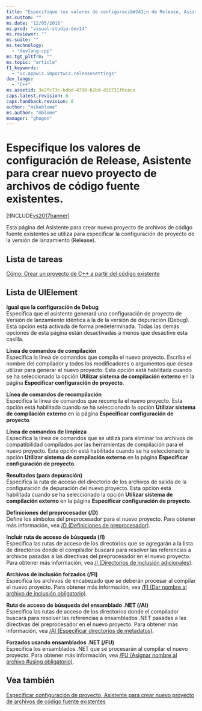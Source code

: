 ```yaml
---
title: "Especifique los valores de configuraci&#243;n de Release, Asistente para crear nuevo proyecto de archivos de c&#243;digo fuente existentes. | Microsoft Docs"
ms.custom: ""
ms.date: "12/05/2016"
ms.prod: "visual-studio-dev14"
ms.reviewer: ""
ms.suite: ""
ms.technology: 
  - "devlang-cpp"
ms.tgt_pltfrm: ""
ms.topic: "article"
f1_keywords: 
  - "vc.appwiz.importwiz.releasesettings"
dev_langs: 
  - "C++"
ms.assetid: 3e2fc73c-bdbd-4790-b2bd-d31731f0cece
caps.latest.revision: 8
caps.handback.revision: 8
author: "mikeblome"
ms.author: "mblome"
manager: "ghogen"
---
```

# Especifique los valores de configuraci&#243;n de Release, Asistente para crear nuevo proyecto de archivos de c&#243;digo fuente existentes.
[!INCLUDE[vs2017banner](../assembler/inline/includes/vs2017banner.md)]

Esta página del Asistente para crear nuevo proyecto de archivos de código fuente existentes se utiliza para especificar la configuración de proyecto de la versión de lanzamiento \(Release\).  
  
## Lista de tareas  
 [Cómo: Crear un proyecto de C\+\+ a partir del código existente](../ide/how-to-create-a-cpp-project-from-existing-code.md)  
  
## Lista de UIElement  
 **Igual que la configuración de Debug**  
 Especifica que el asistente generará una configuración de proyecto de Versión de lanzamiento idéntica a la de la versión de depuración \(Debug\).  Esta opción está activada de forma predeterminada.  Todas las demás opciones de esta página están desactivadas a menos que desactive esta casilla.  
  
 **Línea de comandos de compilación**  
 Especifica la línea de comandos que compila el nuevo proyecto.  Escriba el nombre del compilador y todos los modificadores o argumentos que desea utilizar para generar el nuevo proyecto.  Esta opción está habilitada cuando se ha seleccionado la opción **Utilizar sistema de compilación externo** en la página **Especificar configuración de proyecto**.  
  
 **Línea de comandos de recompilación**  
 Especifica la línea de comandos que recompila el nuevo proyecto.  Esta opción está habilitada cuando se ha seleccionado la opción **Utilizar sistema de compilación externo** en la página **Especificar configuración de proyecto**.  
  
 **Línea de comandos de limpieza**  
 Especifica la línea de comandos que se utiliza para eliminar los archivos de compatibilidad compilados por las herramientas de compilación para el nuevo proyecto.  Esta opción está habilitada cuando se ha seleccionado la opción **Utilizar sistema de compilación externo** en la página **Especificar configuración de proyecto**.  
  
 **Resultados \(para depuración\)**  
 Especifica la ruta de acceso del directorio de los archivos de salida de la configuración de depuración del nuevo proyecto.  Esta opción está habilitada cuando se ha seleccionado la opción **Utilizar sistema de compilación externo** en la página **Especificar configuración de proyecto**.  
  
 **Definiciones del preprocesador \(\/D\)**  
 Define los símbolos del preprocesador para el nuevo proyecto.  Para obtener más información, vea [\/D \(Definiciones de preprocesador\)](../build/reference/d-preprocessor-definitions.md).  
  
 **Incluir ruta de acceso de búsqueda \(\/I\)**  
 Especifica las rutas de acceso de los directorios que se agregarán a la lista de directorios donde el compilador buscará para resolver las referencias a archivos pasadas a las directivas del preprocesador en el nuevo proyecto.  Para obtener más información, vea [\/I \(Directorios de inclusión adicionales\)](../build/reference/i-additional-include-directories.md).  
  
 **Archivos de inclusión forzados \(\/FI\)**  
 Especifica los archivos de encabezado que se deberán procesar al compilar el nuevo proyecto.  Para obtener más información, vea [\/FI \(Dar nombre al archivo de inclusión obligatorio\)](../build/reference/fi-name-forced-include-file.md).  
  
 **Ruta de acceso de búsqueda del ensamblado .NET \(\/AI\)**  
 Especifica las rutas de acceso de los directorios donde el compilador buscará para resolver las referencias a ensamblados .NET pasadas a las directivas del preprocesador en el nuevo proyecto.  Para obtener más información, vea [\/AI \(Especificar directorios de metadatos\)](../build/reference/ai-specify-metadata-directories.md).  
  
 **Forzados usando ensamblados .NET \(\/FU\)**  
 Especifica los ensamblados .NET que se procesarán al compilar el nuevo proyecto.  Para obtener más información, vea [\/FU \(Asignar nombre al archivo \#using obligatorio\)](../build/reference/fu-name-forced-hash-using-file.md).  
  
## Vea también  
 [Especificar configuración de proyecto, Asistente para crear nuevo proyecto de archivos de código fuente existentes](../ide/specify-project-settings-create-new-project-from-existing-code-files-wizard.md)